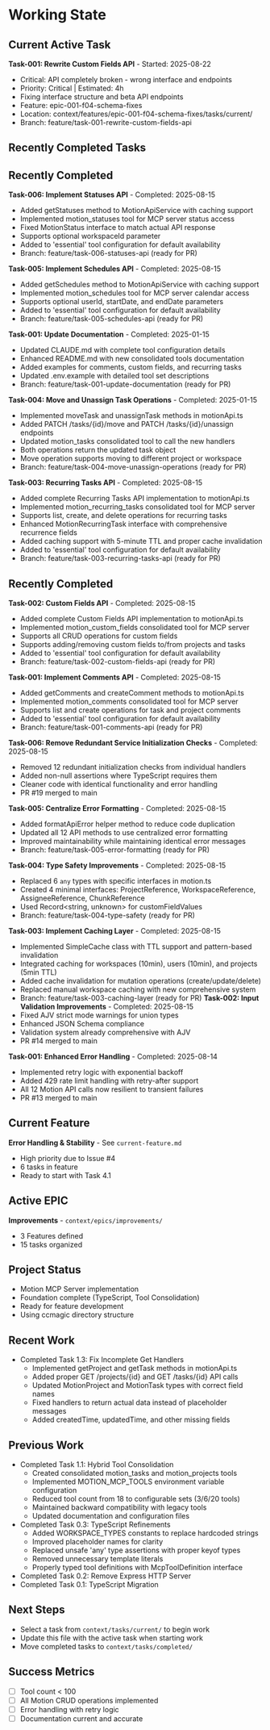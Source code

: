 # Working State

## Current Active Task
**Task-001: Rewrite Custom Fields API** - Started: 2025-08-22
- Critical: API completely broken - wrong interface and endpoints
- Priority: Critical | Estimated: 4h
- Fixing interface structure and beta API endpoints
- Feature: epic-001-f04-schema-fixes
- Location: context/features/epic-001-f04-schema-fixes/tasks/current/
- Branch: feature/task-001-rewrite-custom-fields-api

## Recently Completed Tasks

## Recently Completed
**Task-006: Implement Statuses API** - Completed: 2025-08-15
- Added getStatuses method to MotionApiService with caching support
- Implemented motion_statuses tool for MCP server status access
- Fixed MotionStatus interface to match actual API response
- Supports optional workspaceId parameter
- Added to 'essential' tool configuration for default availability
- Branch: feature/task-006-statuses-api (ready for PR)

**Task-005: Implement Schedules API** - Completed: 2025-08-15
- Added getSchedules method to MotionApiService with caching support
- Implemented motion_schedules tool for MCP server calendar access
- Supports optional userId, startDate, and endDate parameters  
- Added to 'essential' tool configuration for default availability
- Branch: feature/task-005-schedules-api (ready for PR)

**Task-001: Update Documentation** - Completed: 2025-01-15
- Updated CLAUDE.md with complete tool configuration details
- Enhanced README.md with new consolidated tools documentation  
- Added examples for comments, custom fields, and recurring tasks
- Updated .env.example with detailed tool set descriptions
- Branch: feature/task-001-update-documentation (ready for PR)

**Task-004: Move and Unassign Task Operations** - Completed: 2025-01-15
- Implemented moveTask and unassignTask methods in motionApi.ts
- Added PATCH /tasks/{id}/move and PATCH /tasks/{id}/unassign endpoints
- Updated motion_tasks consolidated tool to call the new handlers
- Both operations return the updated task object
- Move operation supports moving to different project or workspace
- Branch: feature/task-004-move-unassign-operations (ready for PR)

**Task-003: Recurring Tasks API** - Completed: 2025-08-15
- Added complete Recurring Tasks API implementation to motionApi.ts
- Implemented motion_recurring_tasks consolidated tool for MCP server
- Supports list, create, and delete operations for recurring tasks
- Enhanced MotionRecurringTask interface with comprehensive recurrence fields
- Added caching support with 5-minute TTL and proper cache invalidation
- Added to 'essential' tool configuration for default availability
- Branch: feature/task-003-recurring-tasks-api (ready for PR)

## Recently Completed
**Task-002: Custom Fields API** - Completed: 2025-08-15
- Added complete Custom Fields API implementation to motionApi.ts
- Implemented motion_custom_fields consolidated tool for MCP server
- Supports all CRUD operations for custom fields
- Supports adding/removing custom fields to/from projects and tasks
- Added to 'essential' tool configuration for default availability
- Branch: feature/task-002-custom-fields-api (ready for PR)

**Task-001: Implement Comments API** - Completed: 2025-08-15
- Added getComments and createComment methods to motionApi.ts
- Implemented motion_comments consolidated tool for MCP server
- Supports list and create operations for task and project comments
- Added to 'essential' tool configuration for default availability
- Branch: feature/task-001-comments-api (ready for PR)

**Task-006: Remove Redundant Service Initialization Checks** - Completed: 2025-08-15
- Removed 12 redundant initialization checks from individual handlers
- Added non-null assertions where TypeScript requires them
- Cleaner code with identical functionality and error handling
- PR #19 merged to main

**Task-005: Centralize Error Formatting** - Completed: 2025-08-15
- Added formatApiError helper method to reduce code duplication
- Updated all 12 API methods to use centralized error formatting
- Improved maintainability while maintaining identical error messages
- Branch: feature/task-005-error-formatting (ready for PR)

**Task-004: Type Safety Improvements** - Completed: 2025-08-15
- Replaced 6 `any` types with specific interfaces in motion.ts
- Created 4 minimal interfaces: ProjectReference, WorkspaceReference, AssigneeReference, ChunkReference
- Used Record<string, unknown> for customFieldValues
- Branch: feature/task-004-type-safety (ready for PR)

**Task-003: Implement Caching Layer** - Completed: 2025-08-15
- Implemented SimpleCache class with TTL support and pattern-based invalidation
- Integrated caching for workspaces (10min), users (10min), and projects (5min TTL)
- Added cache invalidation for mutation operations (create/update/delete)
- Replaced manual workspace caching with new comprehensive system
- Branch: feature/task-003-caching-layer (ready for PR)
**Task-002: Input Validation Improvements** - Completed: 2025-08-15
- Fixed AJV strict mode warnings for union types
- Enhanced JSON Schema compliance
- Validation system already comprehensive with AJV
- PR #14 merged to main

**Task-001: Enhanced Error Handling** - Completed: 2025-08-14
- Implemented retry logic with exponential backoff
- Added 429 rate limit handling with retry-after support  
- All 12 Motion API calls now resilient to transient failures
- PR #13 merged to main

## Current Feature
**Error Handling & Stability** - See `current-feature.md`
- High priority due to Issue #4
- 6 tasks in feature
- Ready to start with Task 4.1

## Active EPIC
**Improvements** - `context/epics/improvements/`
- 3 Features defined
- 15 tasks organized

## Project Status
- Motion MCP Server implementation
- Foundation complete (TypeScript, Tool Consolidation)
- Ready for feature development
- Using ccmagic directory structure

## Recent Work
- Completed Task 1.3: Fix Incomplete Get Handlers
  - Implemented getProject and getTask methods in motionApi.ts
  - Added proper GET /projects/{id} and GET /tasks/{id} API calls
  - Updated MotionProject and MotionTask types with correct field names
  - Fixed handlers to return actual data instead of placeholder messages
  - Added createdTime, updatedTime, and other missing fields

## Previous Work
- Completed Task 1.1: Hybrid Tool Consolidation
  - Created consolidated motion_tasks and motion_projects tools
  - Implemented MOTION_MCP_TOOLS environment variable configuration
  - Reduced tool count from 18 to configurable sets (3/6/20 tools)
  - Maintained backward compatibility with legacy tools
  - Updated documentation and configuration files
- Completed Task 0.3: TypeScript Refinements
  - Added WORKSPACE_TYPES constants to replace hardcoded strings
  - Improved placeholder names for clarity
  - Replaced unsafe 'any' type assertions with proper keyof types
  - Removed unnecessary template literals
  - Properly typed tool definitions with McpToolDefinition interface
- Completed Task 0.2: Remove Express HTTP Server
- Completed Task 0.1: TypeScript Migration

## Next Steps
- Select a task from `context/tasks/current/` to begin work
- Update this file with the active task when starting work
- Move completed tasks to `context/tasks/completed/`

## Success Metrics
- [ ] Tool count < 100
- [ ] All Motion CRUD operations implemented
- [ ] Error handling with retry logic
- [ ] Documentation current and accurate